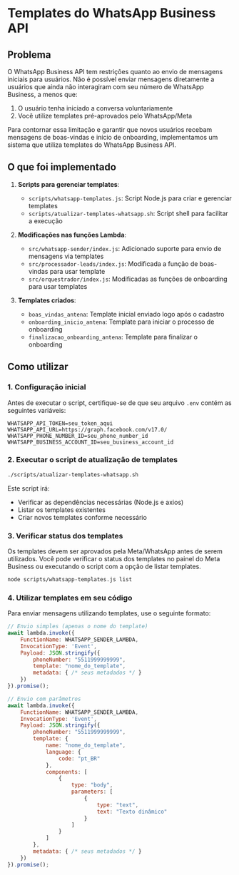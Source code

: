 # Templates do WhatsApp Business API

## Problema

O WhatsApp Business API tem restrições quanto ao envio de mensagens iniciais para usuários. Não é possível enviar mensagens diretamente a usuários que ainda não interagiram com seu número de WhatsApp Business, a menos que:

1. O usuário tenha iniciado a conversa voluntariamente
2. Você utilize templates pré-aprovados pelo WhatsApp/Meta

Para contornar essa limitação e garantir que novos usuários recebam mensagens de boas-vindas e início de onboarding, implementamos um sistema que utiliza templates do WhatsApp Business API.

## O que foi implementado

1. **Scripts para gerenciar templates**:
   - `scripts/whatsapp-templates.js`: Script Node.js para criar e gerenciar templates
   - `scripts/atualizar-templates-whatsapp.sh`: Script shell para facilitar a execução

2. **Modificações nas funções Lambda**:
   - `src/whatsapp-sender/index.js`: Adicionado suporte para envio de mensagens via templates
   - `src/processador-leads/index.js`: Modificada a função de boas-vindas para usar template
   - `src/orquestrador/index.js`: Modificadas as funções de onboarding para usar templates

3. **Templates criados**:
   - `boas_vindas_antena`: Template inicial enviado logo após o cadastro
   - `onboarding_inicio_antena`: Template para iniciar o processo de onboarding
   - `finalizacao_onboarding_antena`: Template para finalizar o onboarding

## Como utilizar

### 1. Configuração inicial

Antes de executar o script, certifique-se de que seu arquivo `.env` contém as seguintes variáveis:

```
WHATSAPP_API_TOKEN=seu_token_aqui
WHATSAPP_API_URL=https://graph.facebook.com/v17.0/
WHATSAPP_PHONE_NUMBER_ID=seu_phone_number_id
WHATSAPP_BUSINESS_ACCOUNT_ID=seu_business_account_id
```

### 2. Executar o script de atualização de templates

```bash
./scripts/atualizar-templates-whatsapp.sh
```

Este script irá:
- Verificar as dependências necessárias (Node.js e axios)
- Listar os templates existentes
- Criar novos templates conforme necessário

### 3. Verificar status dos templates

Os templates devem ser aprovados pela Meta/WhatsApp antes de serem utilizados. Você pode verificar o status dos templates no painel do Meta Business ou executando o script com a opção de listar templates.

```bash
node scripts/whatsapp-templates.js list
```

### 4. Utilizar templates em seu código

Para enviar mensagens utilizando templates, use o seguinte formato:

```javascript
// Envio simples (apenas o nome do template)
await lambda.invoke({
    FunctionName: WHATSAPP_SENDER_LAMBDA,
    InvocationType: 'Event',
    Payload: JSON.stringify({
        phoneNumber: "5511999999999",
        template: "nome_do_template",
        metadata: { /* seus metadados */ }
    })
}).promise();

// Envio com parâmetros
await lambda.invoke({
    FunctionName: WHATSAPP_SENDER_LAMBDA,
    InvocationType: 'Event',
    Payload: JSON.stringify({
        phoneNumber: "5511999999999",
        template: {
            name: "nome_do_template",
            language: {
                code: "pt_BR"
            },
            components: [
                {
                    type: "body",
                    parameters: [
                        {
                            type: "text",
                            text: "Texto dinâmico"
                        }
                    ]
                }
            ]
        },
        metadata: { /* seus metadados */ }
    })
}).promise();
```